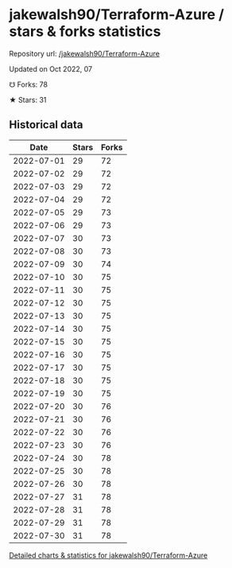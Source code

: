 # jakewalsh90/Terraform-Azure / stars & forks statistics

Repository url: [/jakewalsh90/Terraform-Azure](https://github.com/jakewalsh90/Terraform-Azure)

Updated on Oct 2022, 07

☋ Forks: 78

★ Stars: 31

## Historical data
| Date | Stars | Forks |
|------|-------|-------|
| 2022-07-01 | 29 | 72 | 
| 2022-07-02 | 29 | 72 | 
| 2022-07-03 | 29 | 72 | 
| 2022-07-04 | 29 | 72 | 
| 2022-07-05 | 29 | 73 | 
| 2022-07-06 | 29 | 73 | 
| 2022-07-07 | 30 | 73 | 
| 2022-07-08 | 30 | 73 | 
| 2022-07-09 | 30 | 74 | 
| 2022-07-10 | 30 | 75 | 
| 2022-07-11 | 30 | 75 | 
| 2022-07-12 | 30 | 75 | 
| 2022-07-13 | 30 | 75 | 
| 2022-07-14 | 30 | 75 | 
| 2022-07-15 | 30 | 75 | 
| 2022-07-16 | 30 | 75 | 
| 2022-07-17 | 30 | 75 | 
| 2022-07-18 | 30 | 75 | 
| 2022-07-19 | 30 | 75 | 
| 2022-07-20 | 30 | 76 | 
| 2022-07-21 | 30 | 76 | 
| 2022-07-22 | 30 | 76 | 
| 2022-07-23 | 30 | 76 | 
| 2022-07-24 | 30 | 78 | 
| 2022-07-25 | 30 | 78 | 
| 2022-07-26 | 30 | 78 | 
| 2022-07-27 | 31 | 78 | 
| 2022-07-28 | 31 | 78 | 
| 2022-07-29 | 31 | 78 | 
| 2022-07-30 | 31 | 78 | 


[Detailed charts & statistics for jakewalsh90/Terraform-Azure](https://reviewgithub.com/rep/jakewalsh90/Terraform-Azure)

